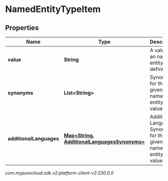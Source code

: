 # NamedEntityTypeItem


## Properties

| Name | Type | Description | Notes |
| ------------ | ------------- | ------------- | ------------- |
| **value** | **String** | A value for an named entity type definition. |  |
| **synonyms** | **List&lt;String&gt;** | Synonyms for the given named entity value. |  [optional] |
| **additionalLanguages** | [**Map&lt;String, AdditionalLanguagesSynonyms&gt;**](AdditionalLanguagesSynonyms) | Additional Language Synonyms for the given named entity value. |  [optional] |




_com.mypurecloud.sdk.v2:platform-client-v2:230.0.0_

